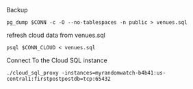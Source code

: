 Backup 

```
pg_dump $CONN -c -O --no-tablespaces -n public > venues.sql
```

refresh cloud data from venues.sql
```
psql $CONN_CLOUD < venues.sql
```

Connect To the Cloud SQL instance

```
./cloud_sql_proxy -instances=myrandomwatch-b4b41:us-central1:firstpostpostdb=tcp:65432
```

